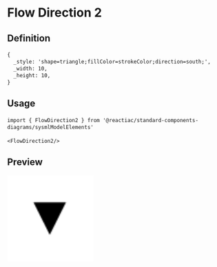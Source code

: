 # Flow Direction 2

## Definition

```
{
  _style: 'shape=triangle;fillColor=strokeColor;direction=south;',
  _width: 10,
  _height: 10,
}
```

## Usage

```
import { FlowDirection2 } from '@reactiac/standard-components-diagrams/sysmlModelElements'

<FlowDirection2/>
```

## Preview

<img src="./flow-direction-2.png" width="200"/>
